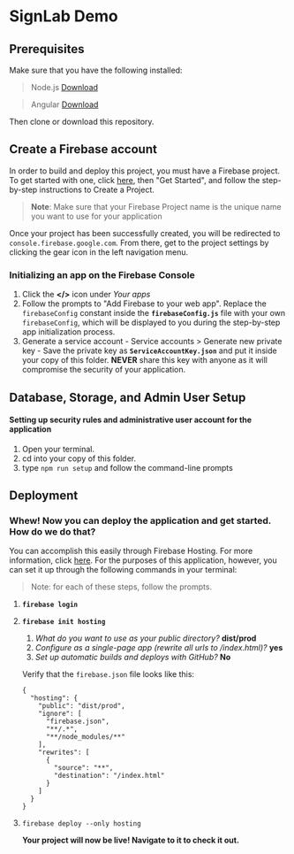 # SignLab Demo  
  
## Prerequisites  
  
Make sure that you have the following installed:

> Node.js [Download](https://nodejs.org/en/download/)

> Angular [Download](https://angular.io/cli)

 Then clone or download this repository.
 
## Create a Firebase account
In order to build and deploy this project, you must have a Firebase project. To get started with one, click  [here](www.firebase.google.com), then "Get Started", and follow the step-by-step instructions to Create a Project.
> **Note**: Make sure that your Firebase Project name is the unique name you want to use for your application

Once your project has been successfully created, you will be redirected to `console.firebase.google.com`. From there, get to the project settings by clicking the gear icon in the left navigation menu.

### Initializing an app on the Firebase Console
1. Click the **</>** icon under *Your apps*
2. Follow the prompts to "Add Firebase to your web app". Replace the `firebaseConfig` constant inside the **`firebaseConfig.js`** file with your own `firebaseConfig`, which will be displayed to you during the step-by-step app initialization process. 
3. Generate a service account
		- Service accounts > Generate new private key
		- Save the private key as **`ServiceAccountKey.json`** and put it inside your copy of this folder. **NEVER** share this key with anyone as it will compromise the security of your application.

## Database, Storage, and Admin User Setup  
#### Setting up security rules and administrative user account for the application
1. Open your terminal.
2. cd into your copy of this folder.
3. type `npm run setup` and follow the command-line prompts
  
  
## Deployment
### Whew! Now you can deploy the application and get started. How do we do that?
You can accomplish this easily through Firebase Hosting. For more information, click [here](https://firebase.google.com/docs/hosting/quickstart). For the purposes of this application, however, you can set it up through the following commands in your terminal:
> Note: for each of these steps, follow the prompts.
1. **`firebase login`**
2. **`firebase init hosting`**
    1. *What do you want to use as your public directory?* **dist/prod**
    2. *Configure as a single-page app (rewrite all urls to /index.html)?* **yes**
    3. *Set up automatic builds and deploys with GitHub?* **No**
    
    Verify that the `firebase.json` file looks like this:
    ```
    {
      "hosting": {
        "public": "dist/prod",
        "ignore": [
          "firebase.json",
          "**/.*",
          "**/node_modules/**"
        ],
        "rewrites": [
          {
            "source": "**",
            "destination": "/index.html"
          }
        ]
      }
    }
    ```
3. `firebase deploy --only hosting`

    **Your project will now be live! Navigate to it to check it out.**

	 
